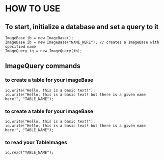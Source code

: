 # HOW TO USE

## To start, initialize a database and set a query to it

```
ImageBase ib = new ImageBase();
ImageBase ib = new ImageBase("NAME_HERE"); // creates a ImageBase with specified name
ImageQuery iq = new ImageQuery(ib);
```

## ImageQuery commands
### to create a table for your imageBase
```
iq.write("Hello, this is a basic text!");
iq.write("Hello, this is a basic text! but there is a given name here!", "TABLE_NAME");
```

### to create a table for your imageBase
```
iq.write("Hello, this is a basic text!");
iq.write("Hello, this is a basic text! but there is a given name here!", "TABLE_NAME");
```

### to read your TableImages
```
iq.read("TABLE_NAME");
```
